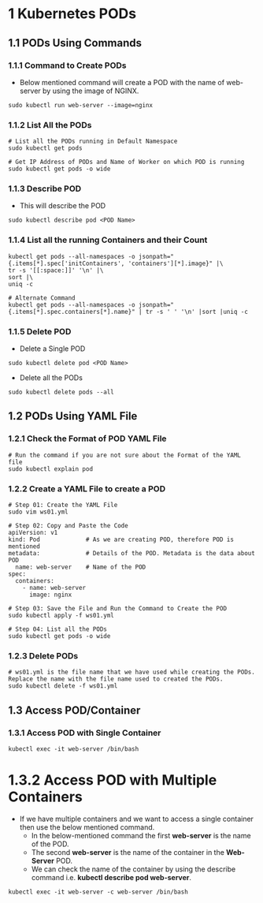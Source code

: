 # 1 Kubernetes PODs

## 1.1 PODs Using Commands
### 1.1.1 Command to Create PODs
- Below mentioned command will create a POD with the name of web-server by using the image of NGINX. 

```
sudo kubectl run web-server --image=nginx
```
### 1.1.2 List All the PODs
```
# List all the PODs running in Default Namespace
sudo kubectl get pods

# Get IP Address of PODs and Name of Worker on which POD is running
sudo kubectl get pods -o wide
```

### 1.1.3 Describe POD
- This will describe the POD
```
sudo kubectl describe pod <POD Name>
```

### 1.1.4 List all the running Containers and their Count
```
kubectl get pods --all-namespaces -o jsonpath="{.items[*].spec['initContainers', 'containers'][*].image}" |\
tr -s '[[:space:]]' '\n' |\
sort |\
uniq -c

# Alternate Command
kubectl get pods --all-namespaces -o jsonpath="{.items[*].spec.containers[*].name}" | tr -s ' ' '\n' |sort |uniq -c

```

### 1.1.5 Delete POD
- Delete a Single POD
```
sudo kubectl delete pod <POD Name>
```

- Delete all the PODs
```
sudo kubectl delete pods --all
```

## 1.2 PODs Using YAML File

### 1.2.1 Check the Format of POD YAML File
```
# Run the command if you are not sure about the Format of the YAML file
sudo kubectl explain pod
```
### 1.2.2 Create a YAML File to create a POD
```
# Step 01: Create the YAML File
sudo vim ws01.yml

# Step 02: Copy and Paste the Code
apiVersion: v1  
kind: Pod             # As we are creating POD, therefore POD is mentioned
metadata:             # Details of the POD. Metadata is the data about POD
  name: web-server    # Name of the POD
spec:
  containers:
    - name: web-server
      image: nginx

# Step 03: Save the File and Run the Command to Create the POD
sudo kubectl apply -f ws01.yml

# Step 04: List all the PODs
sudo kubectl get pods -o wide
```
### 1.2.3 Delete PODs

```
# ws01.yml is the file name that we have used while creating the PODs. Replace the name with the file name used to created the PODs. 
sudo kubectl delete -f ws01.yml
```
## 1.3 Access POD/Container
### 1.3.1 Access POD with Single Container
```
kubectl exec -it web-server /bin/bash
```
# 1.3.2 Access POD with Multiple Containers
- If we have multiple containers and we want to access a single container then use the below mentioned command.
  - In the below-mentioned command the first **web-server** is the name of the POD.
  - The second **web-server** is the name of the container in the **Web-Server** POD.
  - We can check the name of the container by using the describe command i.e. **kubectl describe pod web-server**.
```
kubectl exec -it web-server -c web-server /bin/bash
```


